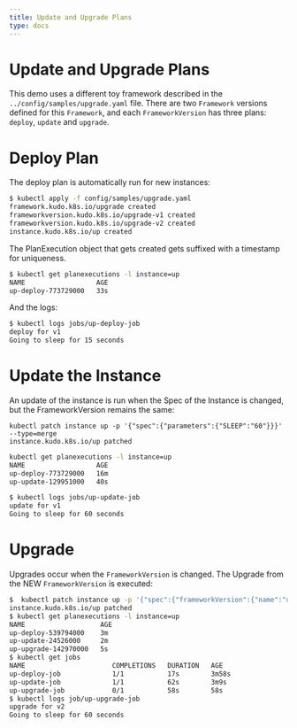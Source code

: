 ```yaml
---
title: Update and Upgrade Plans
type: docs
---
```


# Update and Upgrade Plans


This demo uses a different toy framework described in the `../config/samples/upgrade.yaml` file.  There are two `Framework` versions defined for this `Framework`, and each `FrameworkVersion` has three plans: `deploy`, `update` and `upgrade`.


# Deploy Plan

The deploy plan is automatically run for new instances:

```bash
$ kubectl apply -f config/samples/upgrade.yaml
framework.kudo.k8s.io/upgrade created
frameworkversion.kudo.k8s.io/upgrade-v1 created
frameworkversion.kudo.k8s.io/upgrade-v2 created
instance.kudo.k8s.io/up created
```

The PlanExecution object that gets created gets suffixed with a timestamp for uniqueness.

```bash
$ kubectl get planexecutions -l instance=up
NAME                  AGE
up-deploy-773729000   33s
```

And the logs:

```bash
$ kubectl logs jobs/up-deploy-job
deploy for v1
Going to sleep for 15 seconds
```

# Update the Instance

An update of the instance is run when the Spec of the Instance is changed, but the FrameworkVersion remains the same:

```
kubectl patch instance up -p '{"spec":{"parameters":{"SLEEP":"60"}}}' --type=merge
instance.kudo.k8s.io/up patched
```

```bash
kubectl get planexecutions -l instance=up
NAME                  AGE
up-deploy-773729000   16m
up-update-129951000   40s
```

```bash
$ kubectl logs jobs/up-update-job
update for v1
Going to sleep for 60 seconds
```

# Upgrade

Upgrades occur when the `FrameworkVersion` is changed.  The Upgrade from the NEW `FrameworkVersion` is executed:


```bash
$  kubectl patch instance up -p '{"spec":{"frameworkVersion":{"name":"upgrade-v2"}}}' --type=merge
instance.kudo.k8s.io/up patched
$ kubectl get planexecutions -l instance=up
NAME                   AGE
up-deploy-539794000    3m
up-update-24526000     2m
up-upgrade-142970000   5s
$ kubectl get jobs
NAME                      COMPLETIONS   DURATION   AGE
up-deploy-job             1/1           17s        3m58s
up-update-job             1/1           62s        3m9s
up-upgrade-job            0/1           58s        58s
$ kubectl logs job/up-upgrade-job
upgrade for v2
Going to sleep for 60 seconds
```
